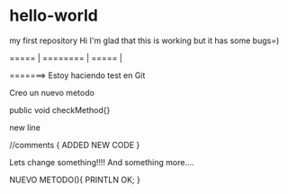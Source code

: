 # hello-world
my first repository
Hi I'm glad that this is working but it has some bugs=)


===== | ========
       |
===== |

=======>
Estoy haciendo test en Git

Creo un nuevo metodo

public void checkMethod{}

new line

//comments
{
ADDED NEW CODE
}

Lets change something!!!!
And something more....

NUEVO METODO(){
PRINTLN OK;
}

